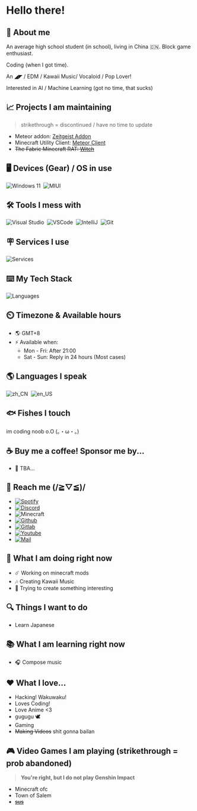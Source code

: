 # Hello there!

## :telescope: About me

An average high school student (in school), living in China :cn:. Block game enthusiast.

Coding (when I got time).

An ◢◤ / EDM / Kawaii Music/ Vocaloid / Pop Lover!

Interested in AI / Machine Learning (got no time, that sucks)

## :chart_with_upwards_trend: Projects I am maintaining

> strikethrough = discontinued / have no time to update

- Meteor addon: [Zeitgeist Addon](https://github.com/Fiz-Victor/zeitgeist-addon)
- Minecraft Utility Client: [Meteor Client](https://github.com/MeteorDevelopment/meteor-client)
- ~~The Fabric Minecraft RAT: [Witch](https://github.com/MeteorDevelopment/witch)~~

## :desktop_computer: Devices (Gear) / OS in use

![Windows 11](https://img.shields.io/badge/OS-Windows_11-white?style=flat-square&logo=windows&color=0078d4)&nbsp;
![MIUI](https://img.shields.io/badge/Android-MIUI-ff9600?style=flat-square&logo=xiaomi&logoColor=ffffff)&nbsp;

## :hammer_and_wrench: Tools I mess with

![Visual Studio](https://img.shields.io/badge/Editor-Visual_Studio-white?style=flat-square&logo=visualstudio&color=4abf8a)&nbsp;
![VSCode](https://img.shields.io/badge/Editor-Visual_Studio_Code-white?style=flat-square&logo=visualstudiocode&color=4abf8a)&nbsp;
![IntelliJ](https://img.shields.io/badge/Editor-IntelliJ-white?style=flat-square&logo=IntelliJ+IDEA&color=4abf8a)&nbsp;
![Git](https://img.shields.io/badge/VCS-Git-white?style=flat-square&logo=Git&color=4abf8a)&nbsp;

## :placard: Services I use

![Services](https://skillicons.dev/icons?i=github,vercel,cloudflare,gradle)

## :keyboard: My Tech Stack

![Languages](https://skillicons.dev/icons?i=java,js,py,cs,markdown)

## :timer_clock: Timezone & Available hours

- :earth_americas: GMT+8
- :zap: Available when:
  - Mon - Fri: After 21:00
  - Sat - Sun: Reply in 24 hours (Most cases)

## :earth_americas: Languages I speak

![zh_CN](https://img.shields.io/badge/Chinese_(Simplified)-4abf8a?style=flat-square&label=🏠简体中文)&nbsp;
![en_US](https://img.shields.io/badge/English_(US)-4abf8a?logo=&style=flat-square&label=English)
<!-- ![ja_JP](https://img.shields.io/badge/Japanese-4abf8a?logo=&style=flat-square&label=日本語) -->

## :fish: Fishes I touch

im coding noob o.O (。・ω・。)

## :coffee: Buy me a coffee! Sponsor me by...

- :construction: TBA...

<!--
- [![Ko-Fi](https://img.shields.io/badge/Buy_me_a_coffee-white?&style=for-the-badge&logo=ko-fi)](https://ko-fi.com/onlyrain233)
- [![Patreon](https://img.shields.io/badge/Patreon-black?&style=for-the-badge&logo=patreon)](https://www.patreon.com/onlyrain233)
- [![Paypal](https://img.shields.io/badge/Paypal-black?&style=for-the-badge&logo=paypal)](https://www.paypal.com/NotRegistered)
-->

## :iphone: Reach me (/≧▽≦)/

- [![Spotify](https://img.shields.io/badge/Spotify-@A--CHRN-1db954?style=for-the-badge&logo=spotify&logoColor=white)](https://spotify.link/O6Wpu2n5sDb)
- [![Discord](https://img.shields.io/badge/Discord-@onlyrain233-5662f6?&style=for-the-badge&logo=discord&logoColor=white)](https://discord.com/users/590761803244634113)
- ![Minecraft](https://img.shields.io/badge/MC-@OnlyRain233-green?&style=for-the-badge)
- [![Github](https://img.shields.io/badge/Github-@Fiz--Victor-white?&style=for-the-badge&logo=github)](https://github.com/Fiz-Victor)
- [![Gitlab](https://img.shields.io/badge/Gitlab-@FizVic-white?&style=for-the-badge&logo=gitlab&logoColor=fc6d26)](https://discord.com/users/590761803244634113)
- [![Youtube](https://img.shields.io/badge/Youtube-@onlyrain233-f00?&style=for-the-badge&logo=youtube)](https://www.youtube.com/@onlyrain233)
- [![Mail](https://img.shields.io/badge/Email-me@onlyra1n.top-168de2?&style=for-the-badge&logo=mail.ru)](mailto:me@onlyra1n.top)


## :thought_balloon: What I am doing right now 

- :comet: Working on minecraft mods
- :notes: Creating Kawaii Music
- :rainbow: Trying to create something interesting

## :mag: Things I want to do

- Learn Japanese

## :books: What I am learning right now

- :headphones: Compose music

## :hearts: What I love...

- Hacking! Wakuwaku!
- Loves Coding!
- Love Anime <3
- gugugu :dove:
- Gaming
- ~~Making Videos~~ shit gonna bailan

## :video_game: Video Games I am playing  (strikethrough = prob abandoned)
> **You're right, but I do not play Genshin Impact**
> 
- Minecraft ofc
- Town of Salem
- [~~sus~~](http://ඞ.amog.us/)
